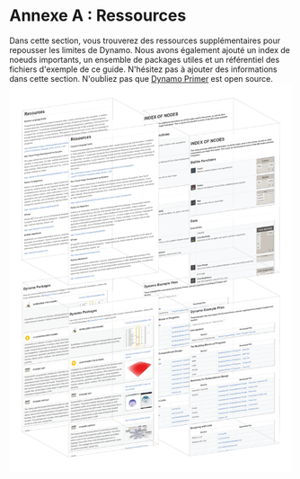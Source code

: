 

# Annexe A : Ressources

Dans cette section, vous trouverez des ressources supplémentaires pour repousser les limites de Dynamo. Nous avons également ajouté un index de noeuds importants, un ensemble de packages utiles et un référentiel des fichiers d'exemple de ce guide. N'hésitez pas à ajouter des informations dans cette section. N'oubliez pas que [Dynamo Primer](https://github.com/DynamoDS/DynamoPrimer) est open source. ![IMAGE](images/A/a-cover.png)

